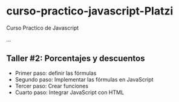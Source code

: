 # curso-practico-javascript-Platzi
Curso Practico de Javascript

...

## Taller #2: Porcentajes y descuentos

- Primer paso: definir las fórmulas
- Segundo paso: Implementar las fórmulas en JavaScript
- Tercer paso: Crear funciones
- Cuarto paso: Integrar JavaScript con HTML


